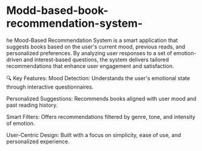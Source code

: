 # Modd-based-book-recommendation-system-
he Mood-Based Recommendation System is a smart application that suggests books based on the user's current mood, previous reads, and personalized preferences. By analyzing user responses to a set of emotion-driven and interest-based questions, the system delivers tailored recommendations that enhance user engagement and satisfaction.

🔍 Key Features:
Mood Detection: Understands the user's emotional state through interactive questionnaires.

Personalized Suggestions: Recommends books aligned with user mood and past reading history.

Smart Filters: Offers recommendations filtered by genre, tone, and intensity of emotion.

User-Centric Design: Built with a focus on simplicity, ease of use, and personalized experience.

